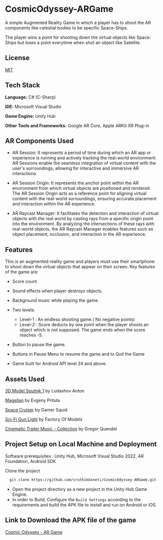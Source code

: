 # CosmicOdyssey-ARGame

A simple Augmented Reality Game in which a player has to shoot the AR components like celestial bodies to be specific Space-Ships.

The player wins a point for shooting down the virtual objects like Space-Ships but loses a point everytime when shot an object like Satellite.



## License

[MIT](https://choosealicense.com/licenses/mit/)


## Tech Stack

**Language:** C# (C-Sharp)

**IDE:** Microsoft Visual Studio

**Game Engine:** Unity Hub

**Other Tools and Frameworks:** Google AR Core, Apple ARKit XR Plug-in


## AR Components Used

- AR Session: It represents a period of time during which an AR app or experience is running and actively tracking the real-world environment. AR Sessions enable the seamless integration of virtual content with the user's surroundings, allowing for interactive and immersive AR interactions

- AR Session Origin:  It represents the anchor point within the AR environment from which virtual objects are positioned and rendered. The AR Session Origin acts as a reference point for aligning virtual content with the real-world surroundings, ensuring accurate placement and interaction within the AR experience.

- AR Raycast Manager: It facilitates the detection and interaction of virtual objects with the real world by casting rays from a specific origin point into the environment. By analyzing the intersections of these rays with real-world objects, the AR Raycast Manager enables features such as object placement, occlusion, and interaction in the AR experience.
## Features

This is an augmented reality game and players must use their smartphone to shoot down the virtual objects that appear on their screen. Key features of the game are:

- Score count
- Sound effects when player destroys objects.
- Background music while playing the game.
- Two levels:
   - Level-1 : An endless shooting game.( No negative points)
   - Level-2 : Score deducts by one point when the player shoots an object which is not supposed. The game ends when the score reaches -5.

- Button to pause the game.
- Buttons in Pause Menu to resume the game and to Quit the Game 
- Game built for Android API level 24 and above.






## Assets Used



[3D Model Sputnik 1](https://assetstore.unity.com/packages/3d/vehicles/space/3d-model-sputnik-1-192475) by Ludashov Anton

[Magellan](https://assetstore.unity.com/packages/3d/vehicles/space/magellan-98970) by Evgeny Pritula

[Space Cruiser](https://assetstore.unity.com/packages/3d/vehicles/air/space-cruiser-1-124172) by Gamer Squid

[Sci-Fi Gun Light](https://assetstore.unity.com/packages/3d/props/guns/sci-fi-gun-light-87916) by Factory Of Models

[Cinematic Trailer Music - Collection](https://assetstore.unity.com/packages/audio/music/cinematic-trailer-music-collection-240943) by Gregor Quendel


## Project Setup on Local Machine and Deployment
Software prerequisites : Unity Hub, Microsoft Visual Studio 2022, AR Foundation, Android SDK

Clone the project

```bash
  git clone https://github.com/sruthikkoneti/CosmicOdyssey-ARGame.git
```
- Open the project directory as a new project in the Unity Hub Game Engine.
- In order to Build, Configure the `Build Settings` according to the requirements and build the APK file to install and run on Android or iOS.


## Link to Download the APK file of the game

[Cosmic Odyssey - AR Game](https://drive.google.com/drive/folders/1vIaKGfnJJde_mUyuyqHQ-Ksu2T3n9_m8?usp=sharing)
